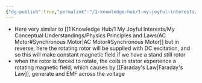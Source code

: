 ```yaml
---
{"dg-publish":true,"permalink":"/1-knowledge-hub/1-my-joyful-interests/my-conceptual-understandings/physics-principles-and-laws/generator/","noteIcon":""}
---
```


- Here very similar to [[1 Knowledge Hub/1 My Joyful Interests/My Conceptual Understandings/Physics Principles and Laws/AC Motor#Synchronous Motor\|AC Motor#Synchronous Motor]] but in reverse, here the rotating rotor will be supplied with DC excitation, and so this will make constant magnetic field if we have a stand still rotor
- when the rotor is forced to rotate, the coils in stator experience a rotating magnetic field, which causes by [[Faraday's Law\|Faraday's Law]], generate and EMF across the voltage
